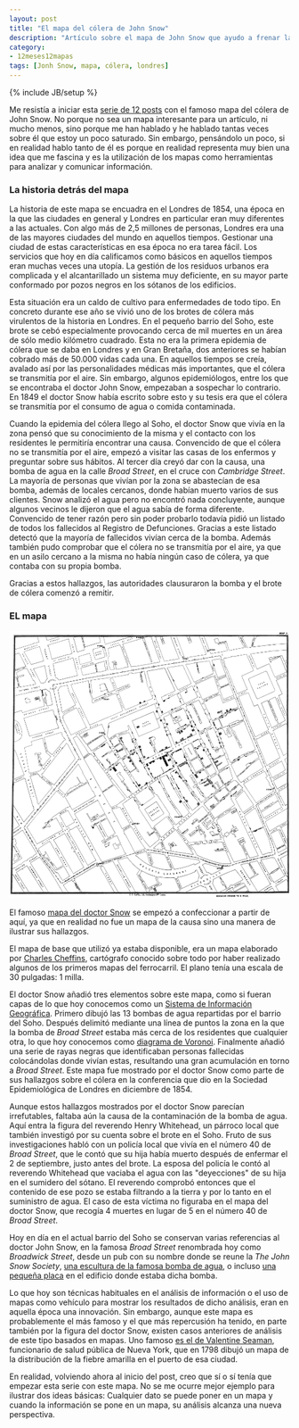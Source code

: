 ```yaml
---
layout: post
title: "El mapa del cólera de John Snow"
description: "Artículo sobre el mapa de John Snow que ayudo a frenar la epidemia de cólera en Londres"
category: 
- 12meses12mapas
tags: [Jonh Snow, mapa, cólera, londres]
---
```

{% include JB/setup %}

Me resistía a iniciar esta [serie de 12 posts](http://psanxiao.com/12-meses-12-mapas) con el famoso mapa del cólera de John Snow. No porque no sea un mapa interesante para un artículo, ni mucho menos, sino porque me han hablado y he hablado tantas veces sobre él que estoy un poco saturado. Sin embargo, pensándolo un poco, si en realidad hablo tanto de él es porque en realidad representa muy bien una idea que me fascina y es la utilización de los mapas como herramientas para analizar y comunicar información.

### La historia detrás del mapa

La historia de este mapa se encuadra en el Londres de 1854, una época en la que las ciudades en general y Londres en particular eran muy diferentes a las actuales. Con algo más de 2,5 millones de personas, Londres era una de las mayores ciudades del mundo en aquellos tiempos. Gestionar una ciudad de estas características en esa época no era tarea fácil. Los servicios que hoy en día calificamos como básicos en aquellos tiempos eran muchas veces una utopía. La gestión de los residuos urbanos era complicada y el alcantarillado un sistema muy deficiente, en su mayor parte conformado por pozos negros en los sótanos de los edificios.

Esta situación era un caldo de cultivo para enfermedades de todo tipo. En concreto durante ese año se vivió uno de los brotes de cólera más virulentos de la historia en Londres. En el pequeño barrio del Soho, este brote se cebó especialmente provocando cerca de mil muertes en un área de sólo medio kilómetro cuadrado. Esta no era la primera epidemia de cólera que se daba en Londres y en Gran Bretaña, dos anteriores se habían cobrado más de 50.000 vidas cada una. En aquellos tiempos se creía, avalado así por las personalidades médicas más importantes, que el cólera se transmitía por el aire. Sin embargo, algunos epidemiólogos, entre los que se encontraba el doctor John Snow, empezaban a sospechar lo contrario. En 1849 el doctor Snow había escrito sobre esto y su tesis era que el cólera se transmitía por el consumo de agua o comida contaminada.

Cuando la epidemia del cólera llego al Soho, el doctor Snow que vivía en la zona pensó que su conocimiento de la misma y el contacto con los residentes le permitiría encontrar una causa. Convencido de que el cólera no se transmitía por el aire, empezó a visitar las casas de los enfermos y preguntar sobre sus hábitos. Al tercer día creyó dar con la causa, una bomba de agua en la calle *Broad Street*, en el cruce con *Cambridge Street*. La mayoría de personas que vivían por la zona se abastecían de esa bomba, además de locales cercanos, donde habían muerto varios de sus clientes. Snow analizó el agua pero no encontró nada concluyente, aunque algunos vecinos le dijeron que el agua sabía de forma diferente. Convencido de tener razón pero sin poder probarlo todavía pidió un listado de todos los fallecidos al Registro de Defunciones. Gracias a este listado detectó que la mayoría de fallecidos vivían cerca de la bomba. Además también pudo comprobar que el cólera no se transmitía por el aire, ya que en un asilo cercano a la misma no había ningún caso de cólera, ya que contaba con su propia bomba.

Gracias a estos hallazgos, las autoridades clausuraron la bomba y el brote de cólera comenzó a remitir.

### EL mapa

![snowMap](/assets/images/posts/snow_map.png)

El famoso [mapa del doctor Snow](https://www1.udel.edu/johnmack/frec682/cholera/snow_map.png) se empezó a confeccionar a partir de aquí, ya que en realidad no fue un mapa de la causa sino una manera de ilustrar sus hallazgos.

El mapa de base que utilizó ya estaba disponible, era un mapa elaborado por [Charles Cheffins](https://en.wikipedia.org/wiki/Charles_Cheffins), cartógrafo conocido sobre todo por haber realizado algunos de los primeros mapas del ferrocarril. El plano tenía una escala de 30 pulgadas: 1 milla.

El doctor Snow añadió tres elementos sobre este mapa, como si fueran capas de lo que hoy conocemos como un [Sistema de Información Geográfica](http://volaya.github.io/libro-sig/chapters/Introduccion_fundamentos.html). Primero dibujó las 13 bombas de agua repartidas por el barrio del Soho. Después delimitó mediante una línea de puntos la zona en la que la bomba de *Broad Street* estaba más cerca de los residentes que cualquier otra, lo que hoy conocemos como [diagrama de Voronoi](https://es.wikipedia.org/wiki/Pol%C3%ADgonos_de_Thiessen). Finalmente añadió una serie de rayas negras que identificaban personas fallecidas colocándolas donde vivían estas, resultando una gran acumulación en torno a *Broad Street*. Este mapa fue mostrado por el doctor Snow como parte de sus hallazgos sobre el cólera en la conferencia que dio en la Sociedad Epidemiológica de Londres en diciembre de 1854.

Aunque estos hallazgos mostrados por el doctor Snow parecían irrefutables, faltaba aún la causa de la contaminación de la bomba de agua. Aquí entra la figura del reverendo Henry Whitehead, un párroco local que también investigó por su cuenta sobre el brote en el Soho. Fruto de sus investigaciones habló con un policía local que vivía en el número 40 de *Broad Street*, que le contó que su hija había muerto después de enfermar el 2 de septiembre, justo antes del brote. La esposa del policía le contó al reverendo Whitehead que vaciaba el agua con las "deyecciones" de su hija en el sumidero del sótano. El reverendo comprobó entonces que el contenido de ese pozo se estaba filtrando a la tierra y por lo tanto en el suministro de agua. El caso de esta víctima no figuraba en el mapa del doctor Snow, que recogía 4 muertes en lugar de 5 en el número 40 de *Broad Street*.

Hoy en día en el actual barrio del Soho se conservan varias referencias al doctor John Snow, en la famosa *Broad Street* renombrada hoy como *Broadwick Street*, desde un pub con su nombre donde se reune la *The John Snow Society*, [una escultura de la famosa bomba de agua](https://en.wikipedia.org/wiki/John_Snow#/media/File:John_Snow_memorial_and_pub.jpg), o incluso [una pequeña placa](https://www.flickr.com/photos/psanxiao/17431573782/in/album-72157652448973666/) en el edificio donde estaba dicha bomba.

Lo que hoy son técnicas habituales en el análisis de información o el uso de mapas como vehículo para mostrar los resultados de dicho análisis, eran en aquella época una innovación. Sin embargo, aunque este mapa es probablemente el más famoso y el que más repercusión ha tenido, en parte también por la figura del doctor Snow, existen casos anteriores de análisis de este tipo basados en mapas. Uno famoso [es el de Valentine Seaman](https://brianaltonenmph.com/gis/historical-disease-maps/valentine-seaman-1804-the-black-plague-or-yellow-fever-in-new-york-city/), funcionario de salud pública de Nueva York, que en 1798 dibujó un mapa de la distribución de la fiebre amarilla en el puerto de esa ciudad.

En realidad, volviendo ahora al inicio del post, creo que sí o sí tenía que empezar esta serie con este mapa. No se me ocurre mejor ejemplo para ilustrar dos ideas básicas: Cualquier dato se puede poner en un mapa y cuando la información se pone en un mapa, su análisis alcanza una nueva perspectiva.

